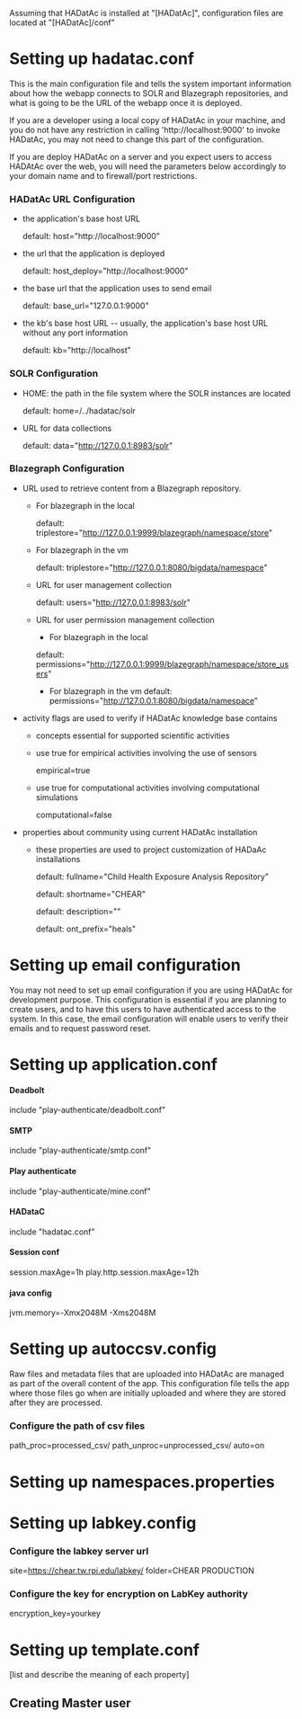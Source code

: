Assuming that HADatAc is installed at "[HADatAc]", configuration files are located at "[HADatAc]/conf"

# Setting up hadatac.conf

This is the main configuration file and tells the system important information about how the webapp connects to SOLR and Blazegraph repositories, and what is going to be the URL of the webapp once it is deployed.

If you are a developer using a local copy of HADatAc in your machine, and you do not have any restriction in calling 'http://localhost:9000' to invoke HADatAc, you may not need to change this part of the configuration. 

If you are deploy HADatAc on a server and you expect users to access HADAtAc over the web, you will need the parameters below accordingly to your domain name and to firewall/port restrictions.
	  
### HADatAc URL Configuration

* the application's base host URL

     default: host="http://localhost:9000"
		
* the url that the application is deployed

     default: host_deploy="http://localhost:9000"
		
* the base url that the application uses to send email

     default: base_url="127.0.0.1:9000"
		
* the kb's base host URL -- usually, the application's base host URL without any port information

     default: kb="http://localhost"

### SOLR Configuration
    
* HOME: the path in the file system where the SOLR instances are located

     default: home=/../hadatac/solr

* URL for data collections

     default: data="http://127.0.0.1:8983/solr"

### Blazegraph Configuration
        
* URL used to retrieve content from a Blazegraph repository.  

  * For blazegraph in the local

    default: triplestore="http://127.0.0.1:9999/blazegraph/namespace/store"

  * For blazegraph in the vm

    default: triplestore="http://127.0.0.1:8080/bigdata/namespace"
	    
  * URL for user management collection

    default: users="http://127.0.0.1:8983/solr"

  * URL for user permission management collection

    * For blazegraph in the local

    default: permissions="http://127.0.0.1:9999/blazegraph/namespace/store_users"

    * For blazegraph in the vm
    default: permissions="http://127.0.0.1:8080/bigdata/namespace"

* activity flags are used to verify if HADatAc knowledge base contains 

  * concepts essential for supported scientific activities 

  * use true for empirical activities involving the use of sensors

     empirical=true

  * use true for computational activities involving computational simulations

     computational=false

* properties about community using current HADatAc installation

  * these properties are used to project customization of HADaAc installations
       
    default: fullname="Child Health Exposure Analysis Repository"
       
    default: shortname="CHEAR"
       
    default: description=""
	   
    default: ont_prefix="heals"

# Setting up email configuration

You may not need to set up email configuration if you are using HADatAc for development purpose. This configuration is essential if you are planning to create users, and to have this users to have authenticated access to the system. In this case, the email configuration will enable users to verify their emails and to request password reset.

# Setting up application.conf

#### Deadbolt
 include "play-authenticate/deadbolt.conf"

#### SMTP
 include "play-authenticate/smtp.conf"

#### Play authenticate
 include "play-authenticate/mine.conf"

#### HADataC 
 include "hadatac.conf"

#### Session conf
 session.maxAge=1h
 play.http.session.maxAge=12h

#### java config
 jvm.memory=-Xmx2048M -Xms2048M

# Setting up autoccsv.config

Raw files and metadata files that are uploaded into HADatAc are managed as part of the overall content of the app. This configuration file tells the app where those files go when are initially uploaded and where they are stored after they are processed.

### Configure the path of csv files
 path_proc=processed_csv/
 path_unproc=unprocessed_csv/
 auto=on

# Setting up namespaces.properties

# Setting up labkey.config

### Configure the labkey server url
 site=https://chear.tw.rpi.edu/labkey/
 folder=CHEAR PRODUCTION

### Configure the key for encryption on LabKey authority
 encryption_key=yourkey

# Setting up template.conf

[list and describe the meaning of each property]

## Creating Master user